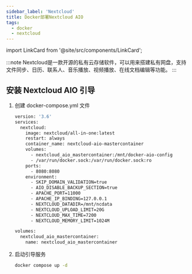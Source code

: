 ```yaml
---
sidebar_label: 'Nextcloud'
title: Docker部署Nextcloud AIO
tags:
  - docker
  - nextcloud
---
```


import LinkCard from '@site/src/components/LinkCard';

:::note
Nextcloud是一款开源的私有云存储软件，可以用来搭建私有网盘，支持文件同步、日历、联系人、音乐播放、视频播放、在线文档编辑等功能。
:::

<LinkCard title="Nextcloud官方安装文档" description="Nextcloud AIO stands for Nextcloud All-in-One and provides easy deployment and maintenance with most features included in this one Nextcloud instance." to="https://github.com/nextcloud/all-in-one#how-to-use-this"></LinkCard>

## 安装 Nextcloud AIO 引导

1. 创建 docker-compose.yml 文件

    ```bash
    version: '3.6'
    services:
      nextcloud:
        image: nextcloud/all-in-one:latest
        restart: always
        container_name: nextcloud-aio-mastercontainer 
        volumes:
          - nextcloud_aio_mastercontainer:/mnt/docker-aio-config 
          - /var/run/docker.sock:/var/run/docker.sock:ro 
        ports:
          - 8080:8080
        environment:
          - SKIP_DOMAIN_VALIDATION=true
          - AIO_DISABLE_BACKUP_SECTION=true
          - APACHE_PORT=11000 
          - APACHE_IP_BINDING=127.0.0.1 
          - NEXTCLOUD_DATADIR=/mnt/ncdata 
          - NEXTCLOUD_UPLOAD_LIMIT=20G 
          - NEXTCLOUD_MAX_TIME=7200 
          - NEXTCLOUD_MEMORY_LIMIT=1024M 
    
    volumes:
      nextcloud_aio_mastercontainer:
        name: nextcloud_aio_mastercontainer 
    ```

2. 启动引导服务

    ```bash
    docker compose up -d
    ```